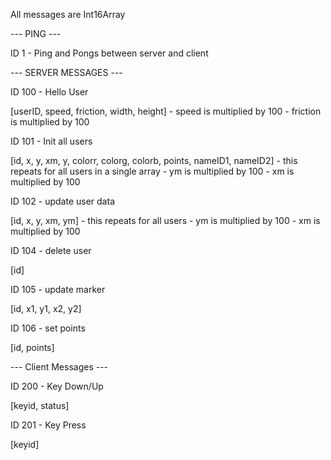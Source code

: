All messages are Int16Array

--- PING ---

ID 1 - Ping and Pongs between server and client


--- SERVER MESSAGES ---

ID 100 - Hello User

[userID, speed, friction, width, height]
    - speed is multiplied by 100
    - friction is multiplied by 100

ID 101 - Init all users

[id, x, y, xm, y, colorr, colorg, colorb, points, nameID1, nameID2] - this repeats for all users in a single array
    - ym is multiplied by 100
    - xm is multiplied by 100

ID 102 - update user data

[id, x, y, xm, ym] 
    - this repeats for all users
    - ym is multiplied by 100
    - xm is multiplied by 100

ID 104 - delete user

[id]

ID 105 - update marker

[id, x1, y1, x2, y2]

ID 106 - set points

[id, points]

--- Client Messages ---

ID 200 - Key Down/Up

[keyid, status]

ID 201 - Key Press

[keyid]

